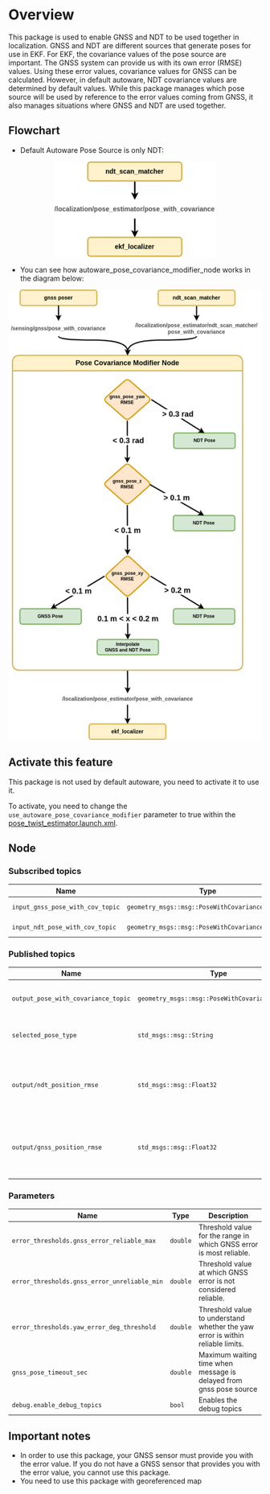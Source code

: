 # Overview

This package is used to enable GNSS and NDT to be used together in localization.
GNSS and NDT are different sources that generate poses for use in EKF. For EKF,
the covariance values of the pose source are important. The GNSS system can provide
us with its own error (RMSE) values. Using these error values, covariance values for
GNSS can be calculated. However, in default autoware, NDT covariance values are determined
by default values. While this package manages which pose source will be used by reference
to the error values coming from GNSS, it also manages situations where GNSS and NDT are used together.

## Flowchart

- Default Autoware Pose Source is only NDT:

<p align="center">
<img src="./media/new_proposal-original.drawio.png" width="320">
</p>

- You can see how autoware_pose_covariance_modifier_node works in the diagram below:

<p align="center">
<img src="./media/new_proposal-proposal-extended-proposal.drawio.png" width="620">
</p>

## Activate this feature

This package is not used by default autoware, you need to activate it to use it.

To activate, you need to change the `use_autoware_pose_covariance_modifier` parameter to true within
the [pose_twist_estimator.launch.xml](https://github.com/meliketanrikulu/autoware.universe/blob/0c14cc97d563c77262f74e306916a9cd26992e73/launch/tier4_localization_launch/launch/pose_twist_estimator/pose_twist_estimator.launch.xml#L3).

## Node

### Subscribed topics

| Name                             | Type                                            | Description            |
|----------------------------------|-------------------------------------------------|------------------------|
| `input_gnss_pose_with_cov_topic` | `geometry_msgs::msg::PoseWithCovarianceStamped` | Input GNSS pose topic. |
| `input_ndt_pose_with_cov_topic`  | `geometry_msgs::msg::PoseWithCovarianceStamped` | Input NDT pose topic.  |

### Published topics

| Name                                | Type                                            | Description                                                                                             |
|-------------------------------------|-------------------------------------------------|---------------------------------------------------------------------------------------------------------|
| `output_pose_with_covariance_topic` | `geometry_msgs::msg::PoseWithCovarianceStamped` | Output pose topic. It will be sent as input to ekf_localizer package.                                   |
| `selected_pose_type`                | `std_msgs::msg::String`                         | Declares which pose sources are used in the output of this package                                      |
| `output/ndt_position_rmse`          | `std_msgs::msg::Float32`                        | Output pose ndt average rmse in position xy. It is published only when the enable_debug_topics is true. |
| `output/gnss_position_rmse`         | `std_msgs::msg::Float32`                        | Output pose gnss average rmse in position xy.It is published only when the enable_debug_topics is true. |

### Parameters

| Name                                         | Type     | Description                                                                    |
|----------------------------------------------|----------|--------------------------------------------------------------------------------|
| `error_thresholds.gnss_error_reliable_max`   | `double` | Threshold value for the range in which GNSS error is most reliable.            |
| `error_thresholds.gnss_error_unreliable_min` | `double` | Threshold value at which GNSS error is not considered reliable.                |
| `error_thresholds.yaw_error_deg_threshold`   | `double` | Threshold value to understand whether the yaw error is within reliable limits. |
| `gnss_pose_timeout_sec`                      | `double` | Maximum waiting time when message is delayed from gnss pose source             |
| `debug.enable_debug_topics`                  | `bool`   | Enables the debug topics                                                       |

## Important notes

- In order to use this package, your GNSS sensor must provide you with the error value. If you do not have a GNSS sensor
  that provides you with the error value, you cannot use this package.
- You need to use this package with georeferenced map
